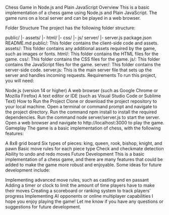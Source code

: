 Chess Game in Node.js and Plain JavaScript
Overview
This is a basic implementation of a chess game using Node.js and Plain JavaScript. The game runs on a local server and can be played in a web browser.

Folder Structure
The project has the following folder structure:

public/
|- assets/
|- html/
|- css/
|- js/
server/
|- server.js
package.json
README.md
public/: This folder contains the client-side code and assets.
assets/: This folder contains any additional assets required by the game, such as images or fonts.
html/: This folder contains the HTML files for the game.
css/: This folder contains the CSS files for the game.
js/: This folder contains the JavaScript files for the game.
server/: This folder contains the server-side code.
server.js: This is the main server file that sets up the server and handles incoming requests.
Requirements
To run this project, you will need:

Node.js (version 14 or higher)
A web browser (such as Google Chrome or Mozilla Firefox)
A text editor or IDE (such as Visual Studio Code or Sublime Text)
How to Run the Project
Clone or download the project repository to your local machine.
Open a terminal or command prompt and navigate to the project directory.
Run the command npm install to install the required dependencies.
Run the command node server/server.js to start the server.
Open a web browser and navigate to http://localhost:3000 to play the game.
Gameplay
The game is a basic implementation of chess, with the following features:

A 8x8 grid board
Six types of pieces: king, queen, rook, bishop, knight, and pawn
Basic move rules for each piece type
Check and checkmate detection
Ability to undo and redo moves
Future Development
This is a basic implementation of a chess game, and there are many features that could be added to make the game more robust and enjoyable. Some ideas for future development include:

Implementing advanced move rules, such as castling and en passant
Adding a timer or clock to limit the amount of time players have to make their moves
Creating a scoreboard or ranking system to track players' progress
Implementing AI opponents or online multiplayer capabilities
I hope you enjoy playing the game! Let me know if you have any questions or suggestions for future development.
